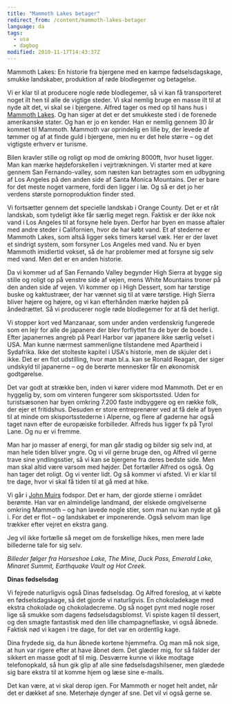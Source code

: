 ```yaml
---
title: "Mammoth Lakes betager"
redirect_from: /content/mammoth-lakes-betager
language: da
tags:
  - usa
  - dagbog
modified: 2010-11-17T14:43:37Z
---
```


Mammoth Lakes: En historie fra bjergene med en kæmpe fødselsdagskage, smukke landskaber, produktion af røde blodlegemer og betagelse.

Vi er klar til at producere nogle røde blodlegemer, så vi kan få transporteret noget ilt hen til alle de vigtige steder. Vi skal nemlig bruge en masse ilt til at nyde alt det, vi skal se i bjergene. Alfred tager os med op til hans hus i [Mammoth Lakes](http://www.visitmammoth.com/). Og han siger at det er det smukkeste sted i de forenede amerikanske stater. Og han er jo en kender. Han er nemlig gennem 30 år kommet til Mammoth. Mammoth var oprindelig en lille by, der levede af tømmer og af at finde guld i bjergene, men nu er det hele større – og det vigtigste erhverv er turisme.

Bilen kravler stille og roligt op mod de omkring 8000ft, hvor huset ligger. Man kan mærke højdeforskellen i vejrtrækningen. Vi starter med at køre gennem San Fernando-valley, som næsten kan betragtes som en udbygning af Los Angeles på den anden side af Santa Monica Mountains. Der er bare for det meste noget varmere, fordi den ligger i læ. Og så er det jo her verdens største pornoproduktion finder sted.

Vi fortsætter gennem det specielle landskab i Orange County. Det er et råt landskab, som tydeligt ikke får særlig meget regn. Faktisk er der ikke nok vand i Los Angeles til at forsyne hele byen. Derfor har byen en masse aftaler med andre steder i Californien, hvor de har købt vand. Et af stederne er Mammoth Lakes, som altså ligger seks timers kørsel væk. Her er der lavet et sindrigt system, som forsyner Los Angeles med vand. Nu er byen Mammoth imidlertid vokset, så de har problemer med at forsyne sig selv med vand. Men det er en anden historie.

Da vi kommer ud af San Fernando Valley begynder High Sierra at bygge sig stille og roligt op på venstre side af vejen, mens White Mountains troner på den anden side af vejen. Vi kommer op i High Dessert, som har tørstige buske og kaktustræer, der har vænnet sig til at være tørstige. High Sierra bliver højere og højere, og vi kan efterhånden mærke højden på åndedrættet. Så vi producerer nogle røde blodlegemer for at få det herligt.

Vi stopper kort ved Manzanaar, som under anden verdenskrig fungerede som en lejr for alle de japanere der blev forflyttet fra de byer de boede i. Efter japanernes angreb på Pearl Harbor var japanere ikke særlig velset i USA. Man kunne nærmest sammenligne tilstandene med Apartheid i Sydafrika. Ikke det stolteste kapitel i USA's historie, men de skjuler det i ikke. Det er en flot udstilling, hvor man bl.a. kan se Ronald Reagan, der siger undskyld til japanerne – og de berørte mennesker får en økonomisk godtgørelse.

Det var godt at strække ben, inden vi kører videre mod Mammoth. Det er en hyggelig by, som om vinteren fungerer som skisportssted. Uden for turistsæsonen har byen omkring 7.200 faste indbyggere og en række folk, der ejer et fritidshus. Desuden er store entreprenører ved at få dele af byen til at minde om skisportsstederne i Alperne, og flere af gaderne har også taget navn efter de europæiske forbilleder. Alfreds hus ligger fx på Tyrol Lane. Og nu er vi fremme.

Man har jo masser af energi, for man går stadig og bilder sig selv ind, at man hele tiden bliver yngre. Og vi vil gerne bruge den, og Alfred vil gerne trave sine yndlingsstier, så vi kan se bjergene fra deres bedste side. Men man skal altid være varsom med højder. Det fortæller Alfred os også. Og han tager det roligt. Og vi venter lidt. Og så kommer vi afsted. Vi er klar til tre dage, hvor vi skal få tiden til at gå med at hike.

Vi går i [John Muirs](http://en.wikipedia.org/wiki/John_Muir) fodspor. Det er ham, der gjorde stierne i området berømte. Han var en almindelige landmand, der elskede omgivelserne omkring Mammoth – og han lavede nogle stier, som man nu kan nyde at gå i. For det er flot – og landskabet er imponerende. Også selvom man lige trækker efter vejret en ekstra gang.

Jeg vil ikke fortælle så meget om de forskellige hikes, men mere lade billederne tale for sig selv.

_Billeder følger fra Horseshoe Lake, The Mine, Duck Pass, Emerald Lake, Minaret Summit, Earthquake Vault og Hot Creek._

**Dinas fødselsdag**

Vi fejrede naturligvis også Dinas fødselsdag. Og Alfred foreslog, at vi købte en fødselsdagskage, så det gjorde vi naturligvis. En chokoladekage med ekstra chokolade og chokoladecreme. Og så noget pynt med nogle roser lige så smukke som dagens fødselsdagsblomst. Vi spiste kagen til dessert, og den smagte fantastisk med den lille champagneflaske, vi også åbnede. Faktisk nød vi kagen i tre dage, for det var en ordentlig kage.

Dina frydede sig, da hun åbnede kortene hjemmefra. Og man må nok sige, at hun var rigere efter at have åbnet dem. Det glæder mig, for så falder der sikkert en masse godt af til mig. Desværre kunne vi ikke modtage telefonopkald, så hun gik glip af alle sine fødselsdagshilsener, men glædede sig bare ekstra til at komme hjem og læse sine e-mails.

Det kan være, at vi skal derop igen. For Mammoth er noget helt andet, når det er dækket af sne. Meterhøje dynger af sne. Det vil vi også gerne se.
